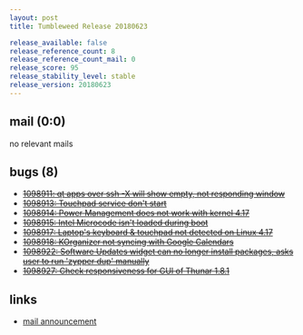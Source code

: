 ```yaml
---
layout: post
title: Tumbleweed Release 20180623

release_available: false
release_reference_count: 8
release_reference_count_mail: 0
release_score: 95
release_stability_level: stable
release_version: 20180623
---
```


## mail (0:0)

no relevant mails

## bugs (8)

<!--more-->

- ~~[1098911: qt apps over ssh -X will show empty, not responding window](https://bugzilla.opensuse.org/show_bug.cgi?id=1098911)~~
- ~~[1098913: Touchpad service don't start](https://bugzilla.opensuse.org/show_bug.cgi?id=1098913)~~
- ~~[1098914: Power Management does not work with kernel 4.17](https://bugzilla.opensuse.org/show_bug.cgi?id=1098914)~~
- ~~[1098915: Intel Microcode isn't loaded during boot](https://bugzilla.opensuse.org/show_bug.cgi?id=1098915)~~
- ~~[1098917: Laptop's keyboard & touchpad not detected on Linux 4.17](https://bugzilla.opensuse.org/show_bug.cgi?id=1098917)~~
- ~~[1098918: KOrganizer not syncing with Google Calendars](https://bugzilla.opensuse.org/show_bug.cgi?id=1098918)~~
- ~~[1098922: Software Updates widget can no longer install packages, asks user to run 'zypper dup' manually](https://bugzilla.opensuse.org/show_bug.cgi?id=1098922)~~
- ~~[1098927: Check responsiveness for GUI of Thunar 1.8.1](https://bugzilla.opensuse.org/show_bug.cgi?id=1098927)~~



## links

- [mail announcement](https://lists.opensuse.org/opensuse-factory/2018-06/msg00288.html)
